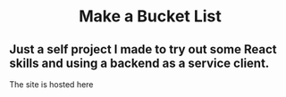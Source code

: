 
<h1 align="center">
  Make a Bucket List
</h1>


## Just a self project I made to try out some React skills and using a backend as a service client.

The site is hosted here <a href=""> </a> 
